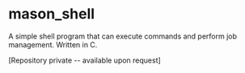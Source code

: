 # mason_shell
A simple shell program that can execute commands and perform job management. Written in C.

[Repository private -- available upon request]
